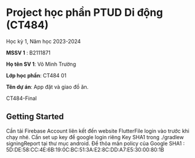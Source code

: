 # Project học phần PTUD Di động (CT484)

Học kỳ 1, Năm học 2023-2024

**MSSV 1** : B2111871

**Họ tên SV 1**: Võ Minh Trường

**Lớp học phần**: CT484 01

**Tên dự án**: App đặt và giao đồ ăn.

CT484-Final

## Getting Started

Cần tải Firebase Account liên kết đến website FlutterFile login vào trước khi chạy nhé.
Cần set up key để google login riêng
Key SHA1 trong ./gradlew signingReport tại thư mục android. Để thỏa mãn policy của Google
SHA1 : 5D:DE:58:CC:4E:6B:19:0C:BC:51:3A:E2:8C:DD:A7:E5:30:00:80:1B
